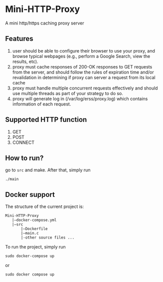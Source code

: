 # Mini-HTTP-Proxy
A mini http/https caching proxy server

## Features
1. user should be able to configure their browser to use your proxy, and browse typical webpages (e.g., perform a Google Search, view the results, etc).
2. proxy must cache responses of 200-OK responses to GET requests from the server, and should follow the rules of expiration time and/or revalidation in determining if proxy can server a request from its local cache
3. proxy must handle multiple concurrent requests effectively and should use multiple threads as part of your strategy to do so.
4. proxy will generate log in (/var/log/erss/proxy.log) which contains information of each request.

## Supported HTTP function
1. GET
2. POST
3. CONNECT

## How to run?
go to `src` and make. After that, simply run
```
./main
```

## Docker support
The structure of the current project is:
```plaintext
Mini-HTTP-Proxy
   |—docker-compose.yml
   |—src
       |—Dockerfile
       |—main.c
       |-other source files ...
```

To run the project, simply run
```
sudo docker-compose up
```
or
```
sudo docker compose up
```
